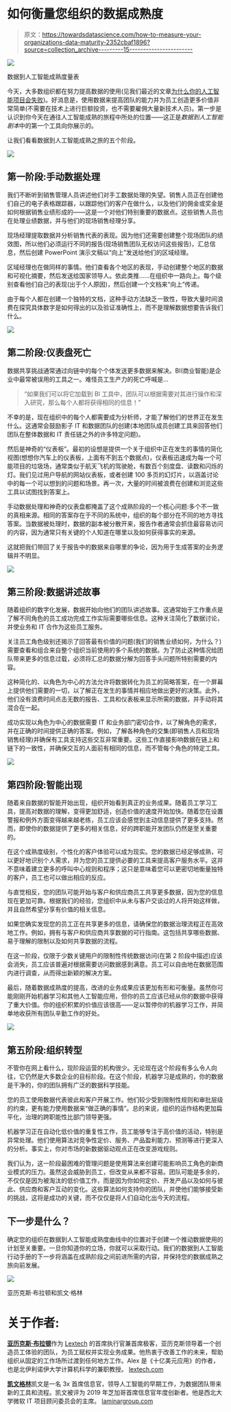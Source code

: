 # 如何衡量您组织的数据成熟度

> 原文：<https://towardsdatascience.com/how-to-measure-your-organizations-data-maturity-2352cbaf1896?source=collection_archive---------15----------------------->

![](img/3226a45b8c779952f2da7b1316c0a712.png)

数据到人工智能成熟度量表

今天，大多数组织都在努力提高数据的使用(见我们最近的文章[为什么你的人工智能项目会失败](https://medium.com/@alexbratton/why-your-ai-project-is-going-to-fail-f03972f5b9f9))。好消息是，使用数据来提高团队的能力并为员工创造更多价值非常简单(不需要在技术上进行巨额投资，也不需要雇佣大量新技术人员)。第一步是认识到你今天在通往人工智能成熟的旅程中所处的位置——这正是*数据到人工智能剧本*中的第一个工具向你展示的。

让我们看看数据到人工智能成熟之旅的五个阶段。

![](img/7a52b8b9abe9a04ac9a6ac264bfef90b.png)

## **第一阶段:手动数据处理**

我们不断听到销售管理人员讲述他们对手工数据处理的失望。销售人员正在创建他们自己的电子表格跟踪器，以跟踪他们的客户在做什么，以及他们的佣金或奖金是如何根据销售业绩形成的——这是一个对他们特别重要的数据点。这些销售人员也在处理业绩数据，并与他们的现场销售经理分享。

现场经理提取数据并分析销售代表的表现。因为他们还需要创建整个现场团队的绩效图，所以他们必须运行不同的报告(现场销售团队无权访问这些报告)，汇总信息，然后创建 PowerPoint 演示文稿以“向上”发送给他们的区域经理。

区域经理也在做同样的事情。他们查看各个地区的表现，手动创建整个地区的数据和可视化摘要，然后发送给国家领导人。依此类推……在组织中一路向上。每个级别查看他们自己的表现(出于个人原因)，然后创建一个文档来“向上”传递。

由于每个人都在创建一个独特的文档，这种手动方法缺乏一致性，导致大量时间浪费在探究具体数字是如何得出的以及验证准确性上，而不是理解数据想要告诉我们什么。

![](img/12532ec17be3f989e11d00208569126a.png)

## **第二阶段:仪表盘死亡**

数据共享挑战通常通过向链中的每个个体发送更多数据来解决。BI(商业智能)是企业中最常被误用的工具之一。难怪员工生产力的死亡呼喊是…

> “如果我们可以将它加载到 BI 工具中，团队可以根据需要对其进行操作和深入研究，那么每个人都将获得相同的信息！”

不幸的是，现在组织中的每个人都需要成为分析师，才能了解他们的世界正在发生什么。这通常会鼓励影子 IT 和数据团队的创建(本地团队成员创建工具来回答他们团队在整体数据和 IT 责任链之外的许多特定问题)。

然后是神奇的“仪表板”。最初的设想是提供一个关于组织中正在发生的事情的简化视图(想想你汽车上的仪表板，上面有不到五个数据点)，仪表板迅速成为每一个可能项目的垃圾场，通常类似于航天飞机的驾驶舱，有数百个刻度盘、读数和闪烁的灯。我们见过用户导航的网站仪表板，或者创建 100 多页的幻灯片，以涵盖讨论中的每一个可以想到的问题和场景。再一次，大量的时间被浪费在创建和浏览这些工具以试图找到答案上。

手动数据处理和神奇的仪表盘都掩盖了这个成熟阶段的一个核心问题:多个不一致的真相来源。相同的答案存在于不同的系统中，组织的每个部分在不同的地方寻找答案。当数据被处理时，数据的副本被分散开来，报告作者通常会抓住最容易访问的内容，因为通常只有关键的个人知道在哪里以及如何获得事实的来源。

这就把我们带回了关于报告中的数据来自哪里的争论，因为用于生成答案的业务逻辑并不明显。

![](img/c6a824ec5ea5c5a6aab1b43bc4d06345.png)

## **第三阶段:数据讲述故事**

随着组织的数字化发展，数据开始向他们的团队讲述故事。这通常始于工作重点是了解不同角色的员工成功完成工作实际需要哪些信息。这种关注简化了数据讨论，并使业务和 IT 合作为这些员工服务。

关注员工角色级别还揭示了回答最有价值的问题(我们的销售业绩如何，为什么？)需要查看和组合来自整个组织当前使用的多个系统的数据。为了防止这种情况给团队带来更多的信息过载，必须将汇总的数据分解为回答手头问题所特别需要的内容。

这种简化的、以角色为中心的方法允许将数据转化为员工的简略答案，在一个屏幕上提供他们需要的一切，以了解正在发生的事情并相应地做出更好的决策。此外，他们没有浪费时间点击无数的报告、工具和仪表板来显示所需的数据，并手动将其混合在一起。

成功实现以角色为中心的数据需要 IT 和业务部门密切合作，以了解角色的需求，并在正确的时间提供正确的答案。例如，了解各种角色的交集(即销售人员和现场销售经理)并确保有工具支持这些交互非常重要。这些工作直接影响数据在链上和链下的一致性，并确保交互的人面前有相同的信息，而不管每个角色的特定工具。

![](img/78e0a40823d66c038dddb2067e1a90af.png)

## **第四阶段:智能出现**

随着来自数据的智能开始出现，组织开始看到真正的业务成果。随着员工学习工具，提高对数据的理解，变得更加舒适，创造价值的速度开始加快。随着您在设置警报和例外方面变得越来越老练，员工应该会感觉到主动信息提供了更多支持。然而，即使你的数据提供了更多的相关信息，好的跨职能开发团队仍然是至关重要的。

在这个成熟度级别，个性化的客户体验可以成为现实。您的数据已经足够成熟，可以更好地识别个人需求，并为您的员工提供必要的工具来提高客户服务水平。这并不意味着建立更多的呼叫中心规则和程序；这只是意味着您可以更密切地衡量独特的客户，员工也可以做出相应的反应。

与直觉相反，您的团队可能开始与客户和供应商员工共享更多数据，因为您的信息现在更加可靠。根据我们的经验，您组织中从未与客户交谈过的人将开始这样做，并且自然希望分享有价值的相关信息。

如果您确实发现您的员工正在共享更多的信息，请确保您的数据治理流程正在高效地工作。例如，拥有与客户和供应商共享数据的可行指南。这包括共享哪些数据、易于理解的限制以及如何共享数据的流程。

在这一阶段，仅限于少数关键用户的限制性传统数据访问(在第 2 阶段中描述)应该会消失，员工应该普遍对根据需要访问数据感到满意。员工可以自由地在数据范围内进行调查，从而得出新颖的解决方案。

最后，随着数据成熟度的提高，改进的业务成果应该更加有形和可衡量。虽然你可能刚刚开始机器学习和其他人工智能应用，但你的员工应该已经从你的数据中获得了重大价值。你的组织积累的价值应该很高——足以暂停你的机器学习工作，并简单地收获所有团队辛勤工作的好处。

![](img/fad12d8c1f4d233a21bcb4d774306a23.png)

## **第五阶段:组织转型**

不管你在网上看什么，现阶段运营的机构很少。无论现在这个阶段有多么令人向往，它仍然是大多数企业的目标阶段。在这个阶段，机器学习是成熟的，你的数据是干净的，你的团队拥有广泛的数据科学技能。

您的员工使用数据代表彼此和客户开展工作。他们较少受到限制性规则和审批层级的约束，更有能力使用数据来“做正确的事情”。总的来说，组织的运作结构更加扁平化，治理的跨职能性比部门领导更强。

机器学习正在自动化低价值的重复性工作，员工能够专注于高价值的活动，特别是异常处理。他们使用算法对竞争性定价、服务、产品盈利能力、预测等进行更深入的分析。事实上，你对市场的新数据驱动观点正在改变游戏规则。

我们认为，这一阶段最困难的管理问题是使用算法来创建可能影响员工角色的新商业模式的压力。虽然这会威胁到员工，但改变从来都不容易。团队可能是多余的，不仅仅是因为被淘汰的低价值工作，而是因为你如何定价、开发产品以及如何与彼此、供应商和客户互动的变化。这些算法如何支持你的团队，并使他们能够接受新的挑战，这将是成功的关键，而不仅仅是将人们自动化出今天的流程。

## 下一步是什么？

确定您的组织在数据到人工智能成熟度曲线中的位置对于创建一个推动数据使用的计划至关重要。一旦你知道你的立场，你就可以采取行动。我们的数据到人工智能行动手册的下一步将涵盖在成熟阶段之间前进所需的内容，并保持您的数据成熟之旅向前发展。

![](img/02a32a081ccb2fea2af1875a7d223b49.png)

亚历克斯·布拉顿和凯文·格林

# 关于作者:

[**亚历克斯·布拉顿**](/@alexbratton)作为 [Lextech](https://lextech.com) 的首席执行官兼首席极客，亚历克斯领导着一个创造员工体验的团队，为员工赋权并实现业务成果。他热衷于改善工作的未来，帮助组织从固定的工作场所过渡到任何地方工作。Alex 是《十亿美元应用》的作者，也是北伊利诺伊大学计算机科学的兼职教授。
[lextech.com](https://lextech.com)

[**凯文格林**](/@kevin_glynn)凯文是一名 3x 首席信息官，领导人工智能的早期工作，为数据团队带来新的工具和流程。凯文被评为 2019 年芝加哥首席信息官年度创新者。他是西北大学微软 IT 项目顾问委员会的主席。
[laminargroup.com](https://laminargroup.com)
